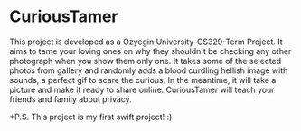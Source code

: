 # CuriousTamer
This project is developed as a Ozyegin University-CS329-Term Project. It aims to tame your loving ones on why they shouldn't be checking any other photograph when you show them only one. It takes some of the selected photos from gallery and randomly adds a blood curdling hellish image with sounds, a perfect gif to scare the curious. In the meantime, it will take a picture and make it ready to share online. 
CuriousTamer will teach your friends and family about privacy.

*P.S. This project is my first swift project! :)
